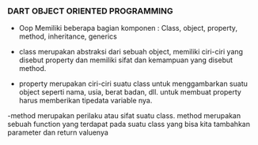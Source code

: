### DART OBJECT ORIENTED PROGRAMMING 

- Oop Memiliki beberapa bagian komponen : Class, object, property, method, inheritance, generics

- class merupakan abstraksi dari sebuah object, memiliki ciri-ciri yang disebut property dan memiliki sifat dan kemampuan yang disebut method. 

- property merupakan ciri-ciri suatu class untuk menggambarkan suatu object seperti nama, usia, berat badan, dll. untuk membuat property harus memberikan tipedata variable nya.

-method merupakan perilaku atau sifat suatu class. method merupakan sebuah function yang terdapat pada suatu class yang bisa kita tambahkan parameter dan return valuenya